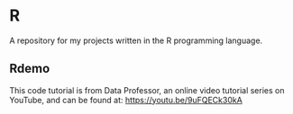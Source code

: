 # R
A repository for my projects written in the R programming language.
## Rdemo
This code tutorial is from Data Professor, an online video tutorial series on YouTube, and can be found at: https://youtu.be/9uFQECk30kA
